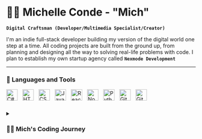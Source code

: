 # 🏄‍♂️ Michelle Conde - "Mich"

**`Digital Craftsman (Developer/Multimedia Specialist/Creator)`**

I'm an indie full-stack developer building my version of the digital world one step at a time. All coding projects are built from the ground up, from planning and designing all the way to solving real-life problems with code. I plan to establish my own startup agency called **`Nexmode Development`**

---

### 🧰 Languages and Tools

<img align="left" alt="C#" width="30px" style="padding-right:10px;" src="https://cdn.jsdelivr.net/gh/devicons/devicon/icons/csharp/csharp-original.svg"/>
<img align="left" alt="HTML" width="30px" style="padding-right:10px;" src="https://cdn.jsdelivr.net/gh/devicons/devicon/icons/html5/html5-plain.svg" />
<img align="left" alt="CSS" width="30px" style="padding-right:10px;" src="https://cdn.jsdelivr.net/gh/devicons/devicon/icons/css3/css3-plain.svg" />
<img align="left" alt="JavaScript" width="30px" style="padding-right:10px;" src="https://cdn.jsdelivr.net/gh/devicons/devicon/icons/javascript/javascript-plain.svg" />
<img align="left" alt="React" width="30px" style="padding-right:10px;" src="https://cdn.jsdelivr.net/gh/devicons/devicon/icons/react/react-original.svg" />
<img align="left" alt="NodeJS" width="30px" style="padding-right:10px;" src="https://cdn.jsdelivr.net/gh/devicons/devicon/icons/nodejs/nodejs-original.svg" />
<img align="left" alt="Python" width="30px" style="padding-right:10px;" src="https://cdn.jsdelivr.net/gh/devicons/devicon/icons/python/python-plain.svg" />
<img align="left" alt="Git" width="30px" style="padding-right:10px;" src="https://cdn.jsdelivr.net/gh/devicons/devicon/icons/git/git-original.svg" />
<img align="left" alt="GitHub" width="30px" style="padding-right:10px;" src="https://cdn.jsdelivr.net/gh/devicons/devicon/icons/github/github-original.svg" />
<br />

#

<details>
 <summary><h3>👨‍💻 Mich's Coding Journey</h3></summary>
  Before I started my coding journey, for as long as I can remember, I already had a knack for technology. Growing up, I was exposed to computers, consoles, and other devices. The first video game that I can remember playing was Counter Strike. Well, technically first video game I remember WATCHING someone play since my brothers hogged the computers all day. But ever since then, I have already been fascinated with tech.
  The older I got, the more I got exposed to tech. Applications, more video games, and even robotics. I loved every subject that was related to technology, mainly because I loved solving puzzles. I didn't exactly have someone to guide me on what to study to pursue on this path. All I had was my friend telling me to take the course Computer Science with him. And I did.
  I'm currently a 3rd-year Computer Science student and for every project I built, and every step I have taken towards my journey right now is purely because of my own curiosity towards technology. I look forward to what I can do in the future.

[website]: https://michelleconde.netlify.app
